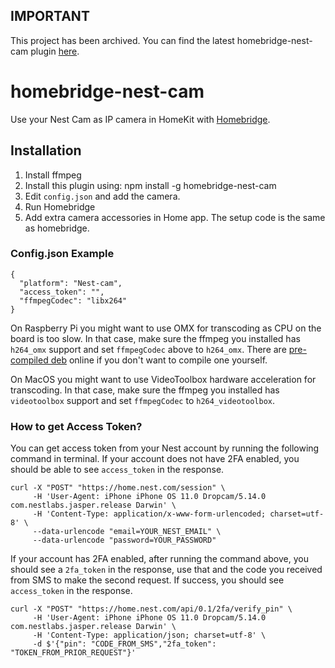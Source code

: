 ## IMPORTANT
This project has been archived. You can find the latest homebridge-nest-cam plugin [here](https://github.com/Brandawg93/homebridge-nest-cam).

# homebridge-nest-cam

Use your Nest Cam as IP camera in HomeKit with [Homebridge](https://github.com/nfarina/homebridge).

## Installation

1. Install ffmpeg
2. Install this plugin using: npm install -g homebridge-nest-cam
3. Edit ``config.json`` and add the camera.
3. Run Homebridge
4. Add extra camera accessories in Home app. The setup code is the same as homebridge.

### Config.json Example

    {
      "platform": "Nest-cam",
      "access_token": "",
      "ffmpegCodec": "libx264"
    }

On Raspberry Pi you might want to use OMX for transcoding as CPU on the board is too slow. In that case, make sure the ffmpeg you installed has `h264_omx` support and set `ffmpegCodec` above to `h264_omx`. There are [pre-compiled deb](https://github.com/legotheboss/homebridge-camera-ffmpeg-omx) online if you don't want to compile one yourself.

On MacOS you might want to use VideoToolbox hardware acceleration for transcoding. In that case, make sure the ffmpeg you installed has `videotoolbox` support and set `ffmpegCodec` to `h264_videotoolbox`.

### How to get Access Token?

You can get access token from your Nest account by running the following command in terminal. If your account does not have 2FA enabled, you should be able to see `access_token` in the response.

```
curl -X "POST" "https://home.nest.com/session" \
     -H 'User-Agent: iPhone iPhone OS 11.0 Dropcam/5.14.0 com.nestlabs.jasper.release Darwin' \
     -H 'Content-Type: application/x-www-form-urlencoded; charset=utf-8' \
     --data-urlencode "email=YOUR_NEST_EMAIL" \
     --data-urlencode "password=YOUR_PASSWORD"
```

If your account has 2FA enabled, after running the command above, you should see a `2fa_token` in the response, use that and the code you received from SMS to make the second request. If success, you should see `access_token` in the response.

```
curl -X "POST" "https://home.nest.com/api/0.1/2fa/verify_pin" \
     -H 'User-Agent: iPhone iPhone OS 11.0 Dropcam/5.14.0 com.nestlabs.jasper.release Darwin' \
     -H 'Content-Type: application/json; charset=utf-8' \
     -d $'{"pin": "CODE_FROM_SMS","2fa_token": "TOKEN_FROM_PRIOR_REQUEST"}'
```
